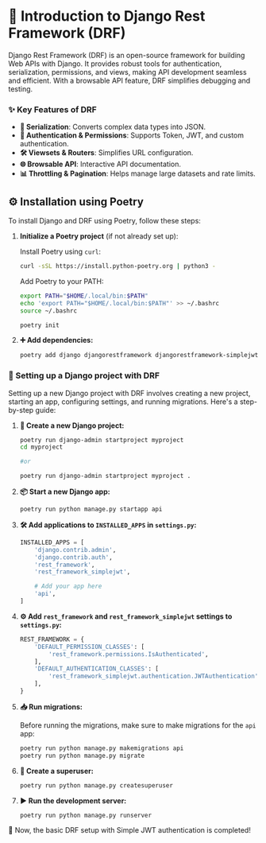 # 🌟 Introduction to Django Rest Framework (DRF)

Django Rest Framework (DRF) is an open-source framework for building Web APIs with Django. It provides robust tools for authentication, serialization, permissions, and views, making API development seamless and efficient. With a browsable API feature, DRF simplifies debugging and testing.

### ✨ Key Features of DRF

- **🔄 Serialization**: Converts complex data types into JSON.
- **🔐 Authentication & Permissions**: Supports Token, JWT, and custom authentication.
- **🛠️ Viewsets & Routers**: Simplifies URL configuration.
- **🌐 Browsable API**: Interactive API documentation.
- **📊 Throttling & Pagination**: Helps manage large datasets and rate limits.

## ⚙️ Installation using Poetry

To install Django and DRF using Poetry, follow these steps:

1. **Initialize a Poetry project** (if not already set up):

    Install Poetry using `curl`:

    ```sh
    curl -sSL https://install.python-poetry.org | python3 -
    ```

    Add Poetry to your PATH:

    ```sh
    export PATH="$HOME/.local/bin:$PATH"
    echo 'export PATH="$HOME/.local/bin:$PATH"' >> ~/.bashrc
    source ~/.bashrc
    ```

    ```bash
    poetry init
    ```

2. **➕ Add dependencies:**

    ```bash
    poetry add django djangorestframework djangorestframework-simplejwt
    ```

### 🚀 Setting up a Django project with DRF

Setting up a new Django project with DRF involves creating a new project, starting an app, configuring settings, and running migrations. Here's a step-by-step guide:

1. **📂 Create a new Django project:**

    ```bash
    poetry run django-admin startproject myproject 
    cd myproject

    #or 

    poetry run django-admin startproject myproject .
    ```

2. **📦 Start a new Django app:**

    ```bash
    poetry run python manage.py startapp api
    ```

3. **🛠️ Add applications to `INSTALLED_APPS` in `settings.py`:**

    ```python
    INSTALLED_APPS = [
        'django.contrib.admin',
        'django.contrib.auth',
        'rest_framework',
        'rest_framework_simplejwt',

        # Add your app here
        'api',
    ]
    ```

4. **⚙️ Add `rest_framework` and `rest_framework_simplejwt` settings to `settings.py`:**

    ```python
    REST_FRAMEWORK = {
        'DEFAULT_PERMISSION_CLASSES': [
            'rest_framework.permissions.IsAuthenticated',
        ],
        'DEFAULT_AUTHENTICATION_CLASSES': [
            'rest_framework_simplejwt.authentication.JWTAuthentication',
        ],
    }
    ```

5. **📥 Run migrations:**

    Before running the migrations, make sure to make migrations for the `api` app:

    ```bash
    poetry run python manage.py makemigrations api
    poetry run python manage.py migrate
    ```

6. **👤 Create a superuser:**

    ```bash
    poetry run python manage.py createsuperuser
    ```

7. **▶️ Run the development server:**

    ```bash
    poetry run python manage.py runserver
    ```

🎉 Now, the basic DRF setup with Simple JWT authentication is completed!